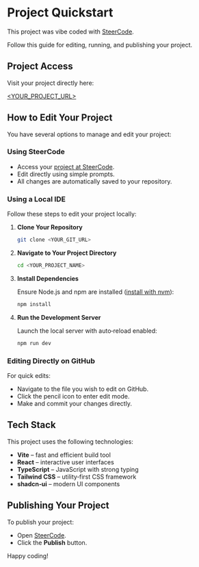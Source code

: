 # Project Quickstart

This project was vibe coded with [SteerCode](https://steercode.com).

Follow this guide for editing, running, and publishing your project.

## Project Access

Visit your project directly here:

[<YOUR_PROJECT_URL>](<YOUR_PROJECT_URL>)

## How to Edit Your Project

You have several options to manage and edit your project:

### Using SteerCode

* Access your [project at SteerCode](<YOUR_PROJECT_URL>).
* Edit directly using simple prompts.
* All changes are automatically saved to your repository.

### Using a Local IDE

Follow these steps to edit your project locally:

1. **Clone Your Repository**

   ```bash
   git clone <YOUR_GIT_URL>
   ```

2. **Navigate to Your Project Directory**

   ```bash
   cd <YOUR_PROJECT_NAME>
   ```

3. **Install Dependencies**

   Ensure Node.js and npm are installed ([install with nvm](https://github.com/nvm-sh/nvm#installing-and-updating)):

   ```bash
   npm install
   ```

4. **Run the Development Server**

   Launch the local server with auto‑reload enabled:

   ```bash
   npm run dev
   ```

### Editing Directly on GitHub

For quick edits:

* Navigate to the file you wish to edit on GitHub.
* Click the pencil icon to enter edit mode.
* Make and commit your changes directly.

## Tech Stack

This project uses the following technologies:

* **Vite** – fast and efficient build tool
* **React** – interactive user interfaces
* **TypeScript** – JavaScript with strong typing
* **Tailwind CSS** – utility‑first CSS framework
* **shadcn‑ui** – modern UI components

## Publishing Your Project

To publish your project:

* Open [SteerCode](YOUR_PROJECT_URL).
* Click the **Publish** button.

Happy coding!
